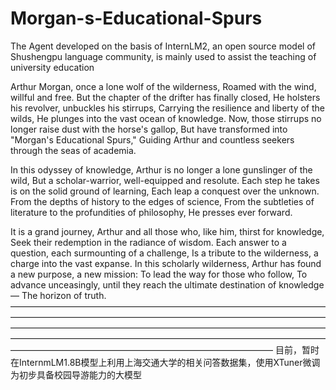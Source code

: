 # Morgan-s-Educational-Spurs
The Agent developed on the basis of InternLM2, an open source model of Shushengpu language community, is mainly used to assist the teaching of university education

Arthur Morgan, once a lone wolf of the wilderness,
Roamed with the wind, willful and free.
But the chapter of the drifter has finally closed,
He holsters his revolver, unbuckles his stirrups,
Carrying the resilience and liberty of the wilds,
He plunges into the vast ocean of knowledge.
Now, those stirrups no longer raise dust with the horse's gallop,
But have transformed into "Morgan's Educational Spurs,"
Guiding Arthur and countless seekers through the seas of academia.

In this odyssey of knowledge, Arthur is no longer a lone gunslinger of the wild,
But a scholar-warrior, well-equipped and resolute.
Each step he takes is on the solid ground of learning,
Each leap a conquest over the unknown.
From the depths of history to the edges of science,
From the subtleties of literature to the profundities of philosophy,
He presses ever forward.

It is a grand journey, Arthur and all those who, like him, thirst for knowledge,
Seek their redemption in the radiance of wisdom.
Each answer to a question, each surmounting of a challenge,
Is a tribute to the wilderness, a charge into the vast expanse.
In this scholarly wilderness, Arthur has found a new purpose, a new mission:
To lead the way for those who follow,
To advance unceasingly, until they reach the ultimate destination of knowledge—
The horizon of truth.
——————————————————————————————————————————————————————————————————————————————————————————————————————————————————————————————————————————————————————————————————————————————
目前，暂时在InternmLM1.8B模型上利用上海交通大学的相关问答数据集，使用XTuner微调为初步具备校园导游能力的大模型
